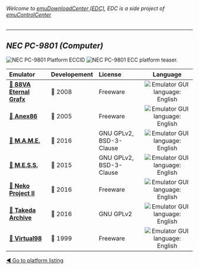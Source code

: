 ###### Welcome to [emuDownloadCenter (EDC)](https://github.com/PhoenixInteractiveNL/emuDownloadCenter/wiki/), EDC is a side project of [emuControlCenter](https://github.com/PhoenixInteractiveNL/emuControlCenter/wiki/)
***
## _NEC PC-9801 (Computer)_
![](https://raw.githubusercontent.com/wiki/PhoenixInteractiveNL/emuDownloadCenter/images_platform/ecc_pc9801_cell.png "NEC PC-9801 Platform ECCID")
![](https://raw.githubusercontent.com/wiki/PhoenixInteractiveNL/emuDownloadCenter/images_platform/ecc_pc9801_teaser.png "NEC PC-9801 ECC platform teaser.")

| Emulator | Developement | License | Language |
|:---------|:-------------|:--------|:--------:|
| [:file_folder: **88VA Eternal Grafx**](https://github.com/PhoenixInteractiveNL/emuDownloadCenter/wiki/Emulator-88va#menu) | :red_circle: 2008 | Freeware | ![](https://raw.githubusercontent.com/wiki/PhoenixInteractiveNL/emuDownloadCenter/images_flags/icon_flag_EN_24.png "Emulator GUI language: English") |
| [:file_folder: **Anex86**](https://github.com/PhoenixInteractiveNL/emuDownloadCenter/wiki/Emulator-anex86#menu) | :red_circle: 2005 | Freeware | ![](https://raw.githubusercontent.com/wiki/PhoenixInteractiveNL/emuDownloadCenter/images_flags/icon_flag_EN_24.png "Emulator GUI language: English") |
| [:file_folder: **M.A.M.E.**](https://github.com/PhoenixInteractiveNL/emuDownloadCenter/wiki/Emulator-mame#menu) | :large_blue_circle: 2016 | GNU GPLv2, BSD-3-Clause | ![](https://raw.githubusercontent.com/wiki/PhoenixInteractiveNL/emuDownloadCenter/images_flags/icon_flag_EN_24.png "Emulator GUI language: English") |
| [:file_folder: **M.E.S.S.**](https://github.com/PhoenixInteractiveNL/emuDownloadCenter/wiki/Emulator-mess#menu) | :large_blue_circle: 2015 | GNU GPLv2, BSD-3-Clause | ![](https://raw.githubusercontent.com/wiki/PhoenixInteractiveNL/emuDownloadCenter/images_flags/icon_flag_EN_24.png "Emulator GUI language: English") |
| [:file_folder: **Neko Project II**](https://github.com/PhoenixInteractiveNL/emuDownloadCenter/wiki/Emulator-nekoprojectii#menu) | :large_blue_circle: 2016 | Freeware | ![](https://raw.githubusercontent.com/wiki/PhoenixInteractiveNL/emuDownloadCenter/images_flags/icon_flag_EN_24.png "Emulator GUI language: English") |
| [:file_folder: **Takeda Archive**](https://github.com/PhoenixInteractiveNL/emuDownloadCenter/wiki/Emulator-takeda#menu) | :large_blue_circle: 2016 | GNU GPLv2 | ![](https://raw.githubusercontent.com/wiki/PhoenixInteractiveNL/emuDownloadCenter/images_flags/icon_flag_EN_24.png "Emulator GUI language: English") |
| [:file_folder: **Virtual98**](https://github.com/PhoenixInteractiveNL/emuDownloadCenter/wiki/Emulator-virtual98#menu) | :red_circle: 1999 | Freeware | ![](https://raw.githubusercontent.com/wiki/PhoenixInteractiveNL/emuDownloadCenter/images_flags/icon_flag_EN_24.png "Emulator GUI language: English") |

[:arrow_backward: Go to platform listing](https://github.com/PhoenixInteractiveNL/emuDownloadCenter/wiki/EDC-Platform-List)
